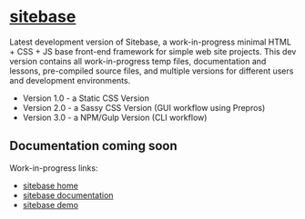 # [sitebase](https://kccnma.github.io/sitebase/ "Sitebase Demo")
Latest development version of Sitebase, a work-in-progress minimal HTML + CSS + JS base front-end framework for simple web site projects. This dev version contains all work-in-progress temp files, documentation and lessons, pre-compiled source files, and multiple versions for different users and development environments.
* Version 1.0 - a Static CSS Version
* Version 2.0 - a Sassy CSS Version (GUI workflow using Prepros)
* Version 3.0 - a NPM/Gulp Version (CLI workflow)

## Documentation coming soon
Work-in-progress links:
* [sitebase home](https://kccnma.github.io/sitebase/ "Sitebase Home")
* [sitebase documentation](https://kccnma.github.io/sitebase/documentation.html "Sitebase Docs (incomplete)")
* [sitebase demo](https://kccnma.github.io/sitebase/versions/sitebase1/ "Sitebase Home")
